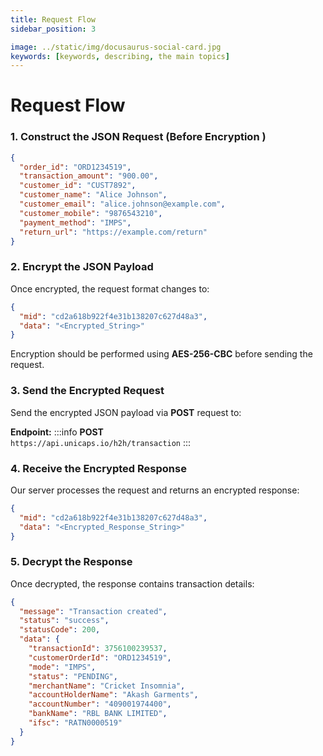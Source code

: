```yaml
---
title: Request Flow
sidebar_position: 3

image: ../static/img/docusaurus-social-card.jpg
keywords: [keywords, describing, the main topics]
---
```


# Request Flow

### 1. Construct the JSON Request (Before Encryption )

```json
{
  "order_id": "ORD1234519",
  "transaction_amount": "900.00",
  "customer_id": "CUST7892",
  "customer_name": "Alice Johnson",
  "customer_email": "alice.johnson@example.com",
  "customer_mobile": "9876543210",
  "payment_method": "IMPS",  
  "return_url": "https://example.com/return"
}
  ```

### 2. Encrypt the JSON Payload

Once encrypted, the request format changes to:

```json
{
  "mid": "cd2a618b922f4e31b138207c627d48a3",
  "data": "<Encrypted_String>"
}
  ```

Encryption should be performed using **AES-256-CBC** before sending the request.

### 3. Send the Encrypted Request

Send the encrypted JSON payload via **POST** request to:

**Endpoint:**
:::info
**POST**  
`https://api.unicaps.io/h2h/transaction`
:::

### 4. Receive the Encrypted Response

Our server processes the request and returns an encrypted response:

```json
{
  "mid": "cd2a618b922f4e31b138207c627d48a3",
  "data": "<Encrypted_Response_String>"
}
  ```

### 5. Decrypt the Response

Once decrypted, the response contains transaction details:

```json
{
  "message": "Transaction created",
  "status": "success",
  "statusCode": 200,
  "data": {
    "transactionId": 3756100239537,
    "customerOrderId": "ORD1234519",
    "mode": "IMPS",
    "status": "PENDING",
    "merchantName": "Cricket Insomnia",
    "accountHolderName": "Akash Garments",
    "accountNumber": "409001974400",
    "bankName": "RBL BANK LIMITED",
    "ifsc": "RATN0000519"
  }
}
  ```
